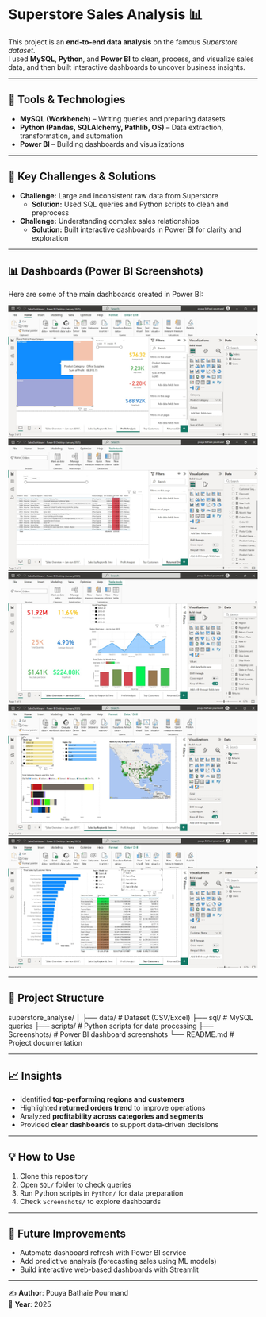  
# Superstore Sales Analysis 📊

This project is an **end-to-end data analysis** on the famous *Superstore dataset*.  
I used **MySQL**, **Python**, and **Power BI** to clean, process, and visualize sales data, and then built interactive dashboards to uncover business insights.  

---

## 🚀 Tools & Technologies
- **MySQL (Workbench)** – Writing queries and preparing datasets  
- **Python (Pandas, SQLAlchemy, Pathlib, OS)** – Data extraction, transformation, and automation  
- **Power BI** – Building dashboards and visualizations  

---

## 📌 Key Challenges & Solutions
- **Challenge:** Large and inconsistent raw data from Superstore  
  - **Solution:** Used SQL queries and Python scripts to clean and preprocess  
- **Challenge:** Understanding complex sales relationships  
  - **Solution:** Built interactive dashboards in Power BI for clarity and exploration  

---

## 📊 Dashboards (Power BI Screenshots)

Here are some of the main dashboards created in Power BI:

![Profit Dashboard](Screenshots/Profit_Dashboard.jpg)  
![Returned Orders](Screenshots/Returned_Orders.jpg)  
![Sales Dashboard](Screenshots/Sales_Dashboard.jpg)  
![Sales by Region](Screenshots/SalesbyRegion.jpg)  
![Top Customers](Screenshots/Top_Customers.jpg)  

---

## 📂 Project Structure

superstore_analyse/
│
├── data/                 # Dataset (CSV/Excel)
├── sql/                  # MySQL queries
├── scripts/              # Python scripts for data processing
├── Screenshots/          # Power BI dashboard screenshots
└── README.md             # Project documentation


---

## 📈 Insights
- Identified **top-performing regions and customers**  
- Highlighted **returned orders trend** to improve operations  
- Analyzed **profitability across categories and segments**  
- Provided **clear dashboards** to support data-driven decisions  

---

## 💡 How to Use
1. Clone this repository  
2. Open `SQL/` folder to check queries  
3. Run Python scripts in `Python/` for data preparation  
4. Check `Screenshots/` to explore dashboards  

---

## 🔗 Future Improvements
- Automate dashboard refresh with Power BI service  
- Add predictive analysis (forecasting sales using ML models)  
- Build interactive web-based dashboards with Streamlit  

---

✍️ **Author**: Pouya Bathaie Pourmand  
📅 **Year**: 2025  

